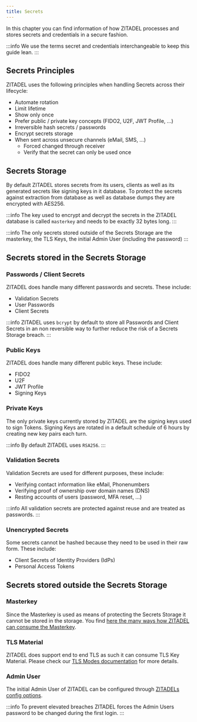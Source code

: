 ```yaml
---
title: Secrets
---
```


In this chapter you can find information of how ZITADEL processes and stores secrets and credentials in a secure fashion. 

:::info
We use the terms secret and credentials interchangeable to keep this guide lean.
:::

## Secrets Principles

ZITADEL uses the following principles when handling Secrets across their lifecycle:

- Automate rotation
- Limit lifetime
- Show only once
- Prefer public / private key concepts (FIDO2, U2F, JWT Profile, ...)
- Irreversible hash secrets / passwords
- Encrypt secrets storage
- When sent across unsecure channels (eMail, SMS, ...)
  - Forced changed through receiver
  - Verify that the secret can only be used once

## Secrets Storage

By default ZITADEL stores secrets from its users, clients as well as its generated secrets like signing keys in it database.
To protect the secrets against extraction from database as well as database dumps they are encrypted with AES256.

:::info
The key used to encrypt and decrypt the secrets in the ZITADEL database is called `masterkey` and needs to be exactly 32 bytes long.
:::

:::info
The only secrets stored outside of the Secrets Storage are the masterkey, the TLS Keys, the initial Admin User (including the password)
:::

## Secrets stored in the Secrets Storage

### Passwords / Client Secrets

ZITADEL does handle many different passwords and secrets. These include:

- Validation Secrets
- User Passwords
- Client Secrets

:::info
ZITADEL uses `bcrypt` by default to store all Passwords and Client Secrets in an non reversible way to further reduce the risk of a Secrets Storage breach.
:::

### Public Keys

ZITADEL does handle many different public keys. These include:

- FIDO2
- U2F
- JWT Profile
- Signing Keys

### Private Keys

The only private keys currently stored by ZITADEL are the signing keys used to sign Tokens.
Signing Keys are rotated in a default schedule of 6 hours by creating new key pairs each turn.

:::info
By default ZITADEL uses `RSA256`.
:::

### Validation Secrets

Validation Secrets are used for different purposes, these include:

- Verifying contact information like eMail, Phonenumbers
- Verifying proof of ownership over domain names (DNS)
- Resting accounts of users (password, MFA reset, ...)

:::info
All validation secrets are protected against reuse and are treated as passwords.
:::

### Unencrypted Secrets

Some secrets cannot be hashed because they need to be used in their raw form. These include:

- Client Secrets of Identity Providers (IdPs)
- Personal Access Tokens

## Secrets stored outside the Secrets Storage

### Masterkey

Since the Masterkey is used as means of protecting the Secrets Storage it cannot be stored in the storage.
You find [here the many ways how ZITADEL can consume the Masterkey](../../guides/manage/self-hosted/configure).

### TLS Material

ZITADEL does support end to end TLS as such it can consume TLS Key Material.
Please check our [TLS Modes documentation](../../guides/manage/self-hosted/tls_modes) for more details.

### Admin User

The initial Admin User of ZITADEL can be configured through [ZITADELs config options](../../guides/manage/self-hosted/configure).

:::info
To prevent elevated breaches ZITADEL forces the Admin Users password to be changed during the first login.
:::

